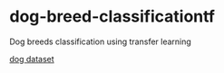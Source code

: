 # dog-breed-classificationtf
Dog breeds classification using transfer learning

[dog dataset](http://vision.stanford.edu/aditya86/ImageNetDogs/)
